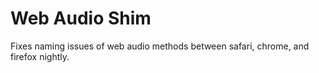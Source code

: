 # Web Audio Shim

Fixes naming issues of web audio methods between safari, chrome, and firefox nightly.
